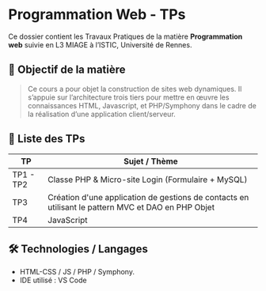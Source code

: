 # Programmation Web - TPs

Ce dossier contient les Travaux Pratiques de la matière **Programmation web** suivie en L3 MIAGE à l’ISTIC, Université de Rennes.

## 🧭 Objectif de la matière

> Ce cours a pour objet la construction de sites web dynamiques. Il s’appuie sur l’architecture trois
tiers pour mettre en œuvre les connaissances HTML, Javascript, et PHP/Symphony dans le cadre de la réalisation
d’une application client/serveur.


## 📂 Liste des TPs

| TP | Sujet / Thème | 
|----|----------------|
| TP1 - TP2 | Classe PHP & Micro-site Login (Formulaire + MySQL) | 
| TP3 | Création d'une application de gestions de contacts en utilisant le pattern MVC et DAO en PHP Objet |
| TP4 | JavaScript |

## 🛠️ Technologies / Langages

- HTML-CSS / JS / PHP / Symphony.
- IDE utilisé : VS Code




